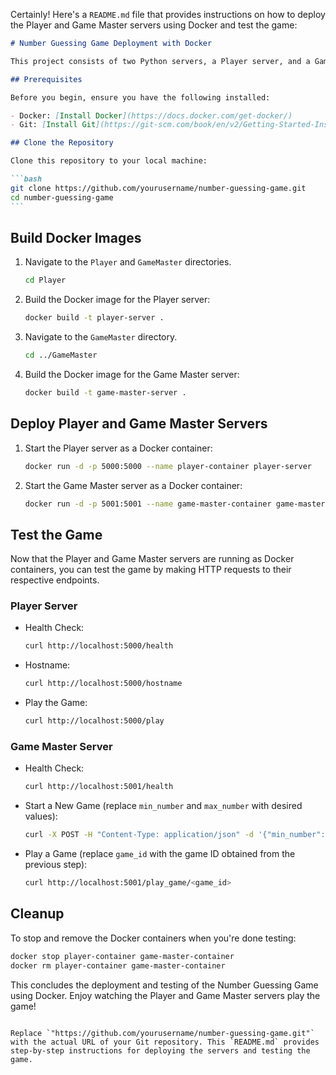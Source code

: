 Certainly! Here's a `README.md` file that provides instructions on how to deploy the Player and Game Master servers using Docker and test the game:

````markdown
# Number Guessing Game Deployment with Docker

This project consists of two Python servers, a Player server, and a Game Master server, that play a number-guessing game with each other. You can deploy these servers using Docker and test the game.

## Prerequisites

Before you begin, ensure you have the following installed:

- Docker: [Install Docker](https://docs.docker.com/get-docker/)
- Git: [Install Git](https://git-scm.com/book/en/v2/Getting-Started-Installing-Git)

## Clone the Repository

Clone this repository to your local machine:

```bash
git clone https://github.com/yourusername/number-guessing-game.git
cd number-guessing-game
```
````

## Build Docker Images

1. Navigate to the `Player` and `GameMaster` directories.

   ```bash
   cd Player
   ```

2. Build the Docker image for the Player server:

   ```bash
   docker build -t player-server .
   ```

3. Navigate to the `GameMaster` directory.

   ```bash
   cd ../GameMaster
   ```

4. Build the Docker image for the Game Master server:

   ```bash
   docker build -t game-master-server .
   ```

## Deploy Player and Game Master Servers

1. Start the Player server as a Docker container:

   ```bash
   docker run -d -p 5000:5000 --name player-container player-server
   ```

2. Start the Game Master server as a Docker container:

   ```bash
   docker run -d -p 5001:5001 --name game-master-container game-master-server
   ```

## Test the Game

Now that the Player and Game Master servers are running as Docker containers, you can test the game by making HTTP requests to their respective endpoints.

### Player Server

- Health Check:

  ```bash
  curl http://localhost:5000/health
  ```

- Hostname:

  ```bash
  curl http://localhost:5000/hostname
  ```

- Play the Game:

  ```bash
  curl http://localhost:5000/play
  ```

### Game Master Server

- Health Check:

  ```bash
  curl http://localhost:5001/health
  ```

- Start a New Game (replace `min_number` and `max_number` with desired values):

  ```bash
  curl -X POST -H "Content-Type: application/json" -d '{"min_number": 1, "max_number": 1000}' http://localhost:5001/start_game
  ```

- Play a Game (replace `game_id` with the game ID obtained from the previous step):

  ```bash
  curl http://localhost:5001/play_game/<game_id>
  ```

## Cleanup

To stop and remove the Docker containers when you're done testing:

```bash
docker stop player-container game-master-container
docker rm player-container game-master-container
```

This concludes the deployment and testing of the Number Guessing Game using Docker. Enjoy watching the Player and Game Master servers play the game!

```

Replace `"https://github.com/yourusername/number-guessing-game.git"` with the actual URL of your Git repository. This `README.md` provides step-by-step instructions for deploying the servers and testing the game.
```
